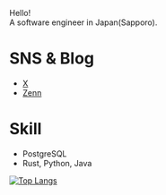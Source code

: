 Hello!  
A software engineer in Japan(Sapporo).


# SNS & Blog
  - [X](https://x.com/prog_shu)
  - [Zenn](https://zenn.dev/shu_kitamura)

# Skill

- PostgreSQL
- Rust, Python, Java

[![Top Langs](https://github-readme-stats.vercel.app/api/top-langs/?username=shu-kitamura&layout=compact&langs_count=6)](https://github.com/anuraghazra/github-readme-stats)

